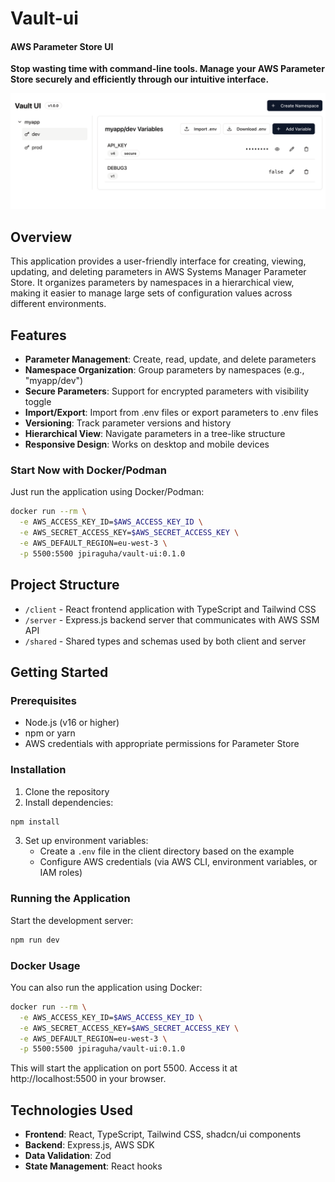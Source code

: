 # Vault-ui

#### AWS Parameter Store UI

**Stop wasting time with command-line tools. Manage your AWS Parameter Store securely and efficiently through our intuitive interface.**


![img_1.png](img_1.png)
## Overview

This application provides a user-friendly interface for creating, viewing, updating, and deleting parameters in AWS Systems Manager Parameter Store. It organizes parameters by namespaces in a hierarchical view, making it easier to manage large sets of configuration values across different environments.

## Features

- **Parameter Management**: Create, read, update, and delete parameters
- **Namespace Organization**: Group parameters by namespaces (e.g., "myapp/dev")
- **Secure Parameters**: Support for encrypted parameters with visibility toggle
- **Import/Export**: Import from .env files or export parameters to .env files
- **Versioning**: Track parameter versions and history
- **Hierarchical View**: Navigate parameters in a tree-like structure
- **Responsive Design**: Works on desktop and mobile devices

### Start Now with Docker/Podman

Just run the application using Docker/Podman:

```bash
docker run --rm \
  -e AWS_ACCESS_KEY_ID=$AWS_ACCESS_KEY_ID \
  -e AWS_SECRET_ACCESS_KEY=$AWS_SECRET_ACCESS_KEY \
  -e AWS_DEFAULT_REGION=eu-west-3 \
  -p 5500:5500 jpiraguha/vault-ui:0.1.0
```

## Project Structure

- `/client` - React frontend application with TypeScript and Tailwind CSS
- `/server` - Express.js backend server that communicates with AWS SSM API
- `/shared` - Shared types and schemas used by both client and server

## Getting Started

### Prerequisites

- Node.js (v16 or higher)
- npm or yarn
- AWS credentials with appropriate permissions for Parameter Store

### Installation

1. Clone the repository
2. Install dependencies:

```bash
npm install
```

3. Set up environment variables:
   - Create a `.env` file in the client directory based on the example
   - Configure AWS credentials (via AWS CLI, environment variables, or IAM roles)

### Running the Application

Start the development server:

```bash
npm run dev
```

### Docker Usage

You can also run the application using Docker:

```bash
docker run --rm \
  -e AWS_ACCESS_KEY_ID=$AWS_ACCESS_KEY_ID \
  -e AWS_SECRET_ACCESS_KEY=$AWS_SECRET_ACCESS_KEY \
  -e AWS_DEFAULT_REGION=eu-west-3 \
  -p 5500:5500 jpiraguha/vault-ui:0.1.0
```

This will start the application on port 5500. Access it at http://localhost:5500 in your browser.


## Technologies Used

- **Frontend**: React, TypeScript, Tailwind CSS, shadcn/ui components
- **Backend**: Express.js, AWS SDK
- **Data Validation**: Zod
- **State Management**: React hooks
